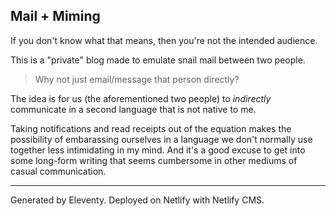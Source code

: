 ## Mail + Miming

If you don't  know what that means, then you're not the intended audience.

This is a "private" blog made to emulate snail mail between two people. 

> Why not just email/message that person directly? 

The idea is for us (the aforementioned two people) to *indirectly* communicate in a second language that is not native to me. 

Taking notifications and read receipts out of the equation makes the possibility of embarassing ourselves in a language we don't normally use together less intimidating in my mind. And it's a good excuse to get into some long-form writing that seems cumbersome in other mediums of casual communication.

---

Generated by Eleventy.
Deployed on Netlify with Netlify CMS.
